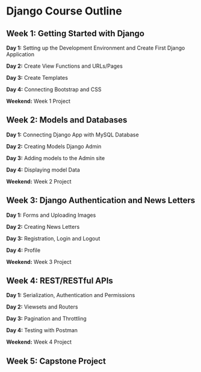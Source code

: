 # Django Course Outline

## Week 1: Getting Started with Django

**Day 1:** Setting up the Development Environment and  Create First Django Application

**Day 2:** Create View Functions and URLs/Pages

**Day 3:** Create Templates

**Day 4:** Connecting Bootstrap and CSS

**Weekend:** Week 1 Project


## Week 2: Models and Databases

**Day 1:** Connecting Django App with MySQL Database

**Day 2:** Creating Models Django Admin

**Day 3:** Adding models to the Admin site

**Day 4:** Displaying model Data

**Weekend:** Week 2 Project


## Week 3:  Django Authentication and News Letters

**Day 1:** Forms and Uploading Images

**Day 2:** Creating News Letters

**Day 3:** Registration, Login and Logout

**Day 4:** Profile

**Weekend:** Week 3 Project

## Week 4: REST/RESTful APIs

**Day 1:** Serialization, Authentication and Permissions

**Day 2:** Viewsets and Routers

**Day 3:** Pagination and Throttling

**Day 4:** Testing with Postman 

**Weekend:** Week 4 Project

## Week 5: Capstone Project